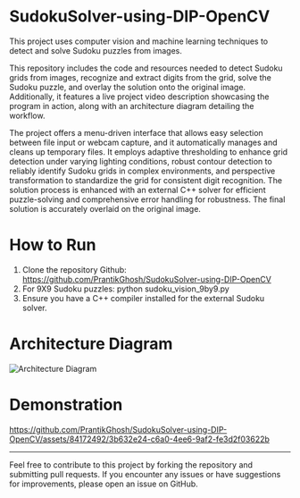 # SudokuSolver-using-DIP-OpenCV
This project uses computer vision and machine learning techniques to detect and solve Sudoku puzzles from images.

This repository includes the code and resources needed to detect Sudoku grids from images, recognize and extract digits from the grid, solve the Sudoku puzzle, and overlay the solution onto the original image. Additionally, it features a live project video description showcasing the program in action, along with an architecture diagram detailing the workflow.

The project offers a menu-driven interface that allows easy selection between file input or webcam capture, and it automatically manages and cleans up temporary files. It employs adaptive thresholding to enhance grid detection under varying lighting conditions, robust contour detection to reliably identify Sudoku grids in complex environments, and perspective transformation to standardize the grid for consistent digit recognition. The solution process is enhanced with an external C++ solver for efficient puzzle-solving and comprehensive error handling for robustness. The final solution is accurately overlaid on the original image.

# How to Run
1. Clone the repository Github: https://github.com/PrantikGhosh/SudokuSolver-using-DIP-OpenCV
2. For 9X9 Sudoku puzzles: python sudoku_vision_9by9.py
3. Ensure you have a C++ compiler installed for the external Sudoku solver.


# Architecture Diagram
![Architecture Diagram](https://github.com/PrantikGhosh/SudokuSolver-using-DIP-OpenCV/assets/84172492/89f2dcd8-3feb-4dde-a183-a4fc5fdb778b)


# Demonstration
https://github.com/PrantikGhosh/SudokuSolver-using-DIP-OpenCV/assets/84172492/3b632e24-c6a0-4ee6-9af2-fe3d2f03622b

---

Feel free to contribute to this project by forking the repository and submitting pull requests. If you encounter any issues or have suggestions for improvements, please open an issue on GitHub.
